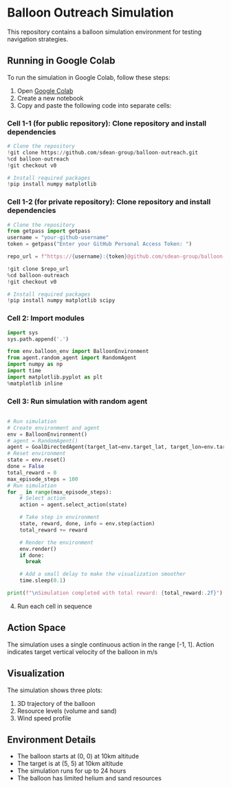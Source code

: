 # Balloon Outreach Simulation

This repository contains a balloon simulation environment for testing navigation strategies.

## Running in Google Colab

To run the simulation in Google Colab, follow these steps:

1. Open [Google Colab](https://colab.research.google.com)
2. Create a new notebook
3. Copy and paste the following code into separate cells:

### Cell 1-1 (for public repository): Clone repository and install dependencies 
```python
# Clone the repository
!git clone https://github.com/sdean-group/balloon-outreach.git
%cd balloon-outreach
!git checkout v0

# Install required packages
!pip install numpy matplotlib
```
### Cell 1-2 (for private repository): Clone repository and install dependencies 
```python
# Clone the repository
from getpass import getpass
username = "your-github-username"  
token = getpass("Enter your GitHub Personal Access Token: ")

repo_url = f"https://{username}:{token}@github.com/sdean-group/balloon-outreach.git"

!git clone $repo_url
%cd balloon-outreach
!git checkout v0

# Install required packages
!pip install numpy matplotlib scipy
```


### Cell 2: Import modules
```python
import sys
sys.path.append('.')

from env.balloon_env import BalloonEnvironment
from agent.random_agent import RandomAgent
import numpy as np
import time
import matplotlib.pyplot as plt
%matplotlib inline
```

### Cell 3: Run simulation with random agent
```python

# Run simulation
# Create environment and agent
env = BalloonEnvironment()
# agent = RandomAgent()
agent = GoalDirectedAgent(target_lat=env.target_lat, target_lon=env.target_lon, target_alt=env.target_alt)
# Reset environment
state = env.reset()
done = False
total_reward = 0
max_episode_steps = 100
# Run simulation
for _ in range(max_episode_steps):
    # Select action
    action = agent.select_action(state)

    # Take step in environment
    state, reward, done, info = env.step(action)
    total_reward += reward

    # Render the environment
    env.render()
    if done:
      break

    # Add a small delay to make the visualization smoother
    time.sleep(0.1)

print(f"\nSimulation completed with total reward: {total_reward:.2f}")
```


4. Run each cell in sequence

## Action Space

The simulation uses a single continuous action in the range [-1, 1]. 
Action indicates target vertical velocity of the balloon in m/s

## Visualization

The simulation shows three plots:
1. 3D trajectory of the balloon
2. Resource levels (volume and sand)
3. Wind speed profile

## Environment Details

- The balloon starts at (0, 0) at 10km altitude
- The target is at (5, 5) at 10km altitude
- The simulation runs for up to 24 hours
- The balloon has limited helium and sand resources 
